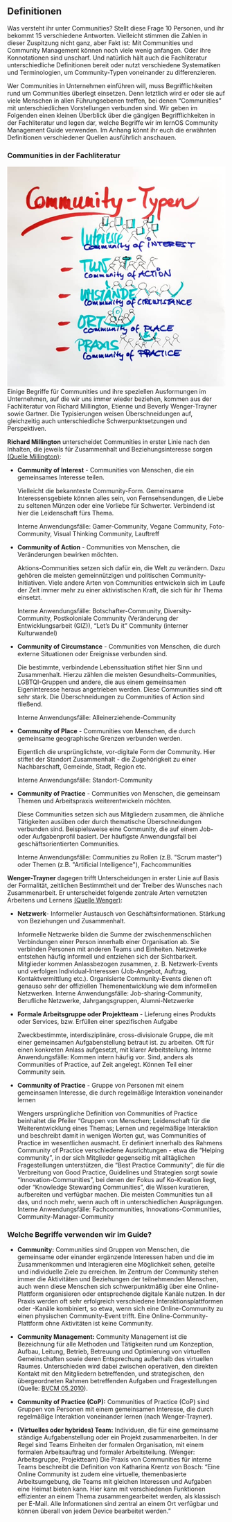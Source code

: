 ## Definitionen

Was versteht ihr unter Communities? Stellt diese Frage 10 Personen, und
ihr bekommt 15 verschiedene Antworten. Vielleicht stimmen die Zahlen in
dieser Zuspitzung nicht ganz, aber Fakt ist: Mit Communities und
Community Management können noch viele wenig anfangen. Oder ihre
Konnotationen sind unscharf. Und natürlich hält auch die Fachliteratur
unterschiedliche Definitionen bereit oder nutzt verschiedene
Systematiken und Terminologien, um Community-Typen voneinander zu
differenzieren.

Wer Communities in Unternehmen einführen will, muss Begrifflichkeiten
rund um Communities überlegt einsetzen. Denn letztlich wird er oder sie
auf viele Menschen in allen Führungsebenen treffen, bei denen
“Communities” mit unterschiedlichen Vorstellungen verbunden sind. Wir
geben im Folgenden einen kleinen Überblick über die gängigen
Begrifflichkeiten in der Fachliteratur und legen dar, welche Begriffe
wir im lernOS Community Management Guide verwenden. Im Anhang könnt ihr
euch die erwähnten Definitionen verschiedener Quellen ausführlich
anschauen.

### Communities in der Fachliteratur

![](images/Community_Typen.png)Einige Begriffe für Communities und ihre speziellen Ausformungen im
Unternehmen, auf die wir uns immer wieder beziehen, kommen aus der
Fachliteratur von Richard Millington, Etienne und Beverly Wenger-Trayner
sowie Gartner. Die Typisierungen weisen Überschneidungen auf,
gleichzeitig auch unterschiedliche Schwerpunktsetzungen und
Perspektiven.

**Richard Millington** unterscheidet Communities in erster Linie nach den
Inhalten, die jeweils für Zusammenhalt und Beziehungsinteresse sorgen [(Quelle Millington)](https://stangarfield.medium.com/types-of-communities-enterprise-social-network-groups-a-trail-that-collects-77df73ec2c8f):

+ **Community of Interest** - Communities von Menschen, die ein gemeinsames Interesse teilen.
  
    Vielleicht die bekannteste Community-Form. Gemeinsame Interessensgebiete können alles sein, von Fernsehsendungen, die Liebe zu seltenen Münzen oder eine Vorliebe für Schwerter. Verbindend ist hier die Leidenschaft fürs Thema.
  
    Interne Anwendungsfälle: Gamer-Community, Vegane Community, Foto-Community, Visual Thinking Community, Lauftreff

+ **Community of Action** - Communities von Menschen, die Veränderungen bewirken möchten.
  
    Aktions-Communities setzen sich dafür ein, die Welt zu verändern. Dazu gehören die meisten gemeinnützigen und politischen Community-Initiativen. Viele andere Arten von Communities entwickeln sich im Laufe der Zeit immer mehr zu einer aktivistischen Kraft, die sich für ihr Thema einsetzt.
  
    Interne Anwendungsfälle: Botschafter-Community, Diversity-Community, Postkoloniale Community (Veränderung der Entwicklungsarbeit (GIZ)), “Let’s Du it” Community (interner Kulturwandel)

+ **Community of Circumstance** - Communities von Menschen, die durch externe Situationen oder Ereignisse verbunden sind.
  
    Die bestimmte, verbindende Lebenssituation stiftet hier Sinn und Zusammenhalt. Hierzu zählen die meisten Gesundheits-Communities, LGBTQI-Gruppen und andere, die aus einem gemeinsamen Eigeninteresse heraus angetrieben werden. Diese Communities sind oft sehr stark. Die Überschneidungen zu Communities of Action sind fließend.
  
    Interne Anwendungsfälle: Alleinerziehende-Community

+ **Community of Place** - Communities von Menschen, die durch gemeinsame geographische Grenzen verbunden werden.
  
    Eigentlich die ursprünglichste, vor-digitale Form der Community. Hier stiftet der Standort Zusammenhalt - die Zugehörigkeit zu einer Nachbarschaft, Gemeinde, Stadt, Region etc.
  
    Interne Anwendungsfälle: Standort-Community

+ **Community of Practice** - Communities von Menschen, die gemeinsam Themen und Arbeitspraxis weiterentwickeln möchten.
  
    Diese Communities setzen sich aus Mitgliedern zusammen, die ähnliche Tätigkeiten ausüben oder durch thematische Überschneidungen verbunden sind. Beispielsweise eine Community, die auf einem Job- oder Aufgabenprofil basiert. Der häufigste Anwendungsfall bei geschäftsorientierten Communities.
  
    Interne Anwendungsfälle: Communities zu Rollen (z.B. "Scrum master") oder Themen (z.B. "Artificial Intelligence"), Fachcommunities

**Wenger-Trayner** dagegen trifft Unterscheidungen in erster Linie auf Basis
der Formalität, zeitlichen Bestimmtheit und der Treiber des Wunsches
nach Zusammenarbeit. Er unterscheidet folgende zentrale Arten vernetzten
Arbeitens und Lernens [(Quelle Wenger)](https://socialnow.org/teams-communities-networks-core/):

+ **Netzwerk**- Informeller Austausch von Geschäftsinformationen. Stärkung von Beziehungen und Zusammenhalt.
  
    Informelle Netzwerke bilden die Summe der zwischenmenschlichen Verbindungen einer Person innerhalb einer Organisation ab. Sie verbinden Personen mit anderen Teams und Einheiten. Netzwerke entstehen häufig informell und entziehen sich der Sichtbarkeit. Mitglieder kommen Anlassbezogen zusammen, z. B. Netzwerk-Events und verfolgen Individual-Interessen (Job-Angebot, Auftrag, Kontaktvermittlung etc.). Organisierte Community-Events dienen oft genauso sehr der offiziellen Themenentwicklung wie dem informellen Netzwerken.
    Interne Anwendungsfälle: Job-sharing-Community, Berufliche Netzwerke, Jahrgangsgruppen, Alumni-Netzwerke
- **Formale Arbeitsgruppe oder Projektteam** - Lieferung eines Produkts oder Services, bzw. Erfüllen einer spezifischen Aufgabe
  
    Zweckbestimmte, interdisziplinäre, cross-divisionale Gruppe, die mit einer gemeinsamen Aufgabenstellung betraut ist. zu arbeiten. Oft für einen konkreten Anlass aufgesetzt, mit klarer Arbeitsteilung.
    Interne Anwendungsfälle: Kommen intern häufig vor. Sind, anders als Communities of Practice, auf Zeit angelegt. Können Teil einer Community sein.

- **Community of Practice** - Gruppe von Personen mit einem gemeinsamen Interesse, die durch regelmäßige Interaktion voneinander lernen
  
    Wengers ursprüngliche Definition von Communities of Practice beinhaltet die Pfeiler “Gruppen von Menschen; Leidenschaft für die Weiterentwicklung eines Themas; Lernen und regelmäßige Interaktion und beschreibt damit in wenigen Worten gut, was Communities of Practice im wesentlichen ausmacht. Er definiert innerhalb des Rahmens Community of Practice verschiedene Ausrichtungen - etwa die “Helping community”, in der sich Mitglieder gegenseitig mit alltäglichen Fragestellungen unterstützen, die “Best Practice Community”, die für die Verbreitung von Good Practice, Guidelines und Strategien sorgt sowie “Innovation-Communities”, bei denen der Fokus auf Ko-Kreation liegt, oder “Knowledge Stewarding Communities”, die Wissen kuratieren, aufbereiten und verfügbar machen. Die meisten Communities tun all das, und noch mehr, wenn auch oft in unterschiedlichen Ausprägungen.
    Interne Anwendungsfälle: Fachcommunities, Innovations-Communities, Community-Manager-Community

### Welche Begriffe verwenden wir im Guide?

- **Community:** Communities sind Gruppen von Menschen, die gemeinsame
  oder einander ergänzende Interessen haben und die im Zusammenkommen
  und Interagieren eine Möglichkeit sehen, geteilte und individuelle
  Ziele zu erreichen. Im Zentrum der Community stehen immer die
  Aktivitäten und Beziehungen der teilnehmenden Menschen, auch wenn
  diese Menschen sich schwerpunktmäßig über eine Online-Plattform
  organisieren oder entsprechende digitale Kanäle nutzen. In der
  Praxis werden oft sehr erfolgreich verschiedene
  Interaktionsplattformen oder -Kanäle kombiniert, so etwa, wenn sich
  eine Online-Community zu einen physischen Community-Event trifft.
  Eine Online-Community-Plattform ohne Aktivitäten ist keine
  Community.

- **Community Management:** Community Management ist die Bezeichnung
  für alle Methoden und Tätigkeiten rund um Konzeption, Aufbau,
  Leitung, Betrieb, Betreuung und Optimierung von virtuellen
  Gemeinschaften sowie deren Entsprechung außerhalb des virtuellen
  Raumes. Unterschieden wird dabei zwischen operativen, den direkten
  Kontakt mit den Mitgliedern betreffenden, und strategischen, den
  übergeordneten Rahmen betreffenden Aufgaben und Fragestellungen
  (Quelle: [BVCM 05.2010](https://www.bvcm.org/2010/05/veroffentlichung-der-offiziellen-definition-community-management/)).

- **Community of Practice (CoP):** Communities of Practice (CoP) sind
  Gruppen von Personen mit einem gemeinsamen Interesse, die durch
  regelmäßige Interaktion voneinander lernen (nach Wenger-Trayner).

- **(Virtuelles oder hybrides) Team:** Individuen, die für eine
  gemeinsame ständige Aufgabenstellung oder ein Projekt
  zusammenarbeiten. In der Regel sind Teams Einheiten der formalen
  Organisation, mit einem formalen Arbeitsauftrag und formaler
  Arbeitsteilung. (Wenger: Arbeitsgruppe, Projektteam) Die Praxis von
  Communities für interne Teams beschreibt die Definition von
  Katharina Krentz von Bosch: “Eine Online Community ist zudem eine
  virtuelle, themenbasierte Arbeitsumgebung, die Teams mit gleichen
  Interessen und Aufgaben eine Heimat bieten kann. Hier kann mit
  verschiedenen Funktionen effizienter an einem Thema
  zusammengearbeitet werden, als klassisch per E-Mail. Alle
  Informationen sind zentral an einem Ort verfügbar und können überall
  von jedem Device bearbeitet werden.”